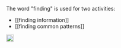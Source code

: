 
The word "finding" is used for two activities:

- [[finding information]]
- [[finding common patterns]]

<img src='https://scrapbox.io/api/pages/nishio/en/icon' alt='en.icon' height="19.5"/>